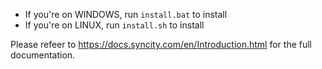 - If you're on WINDOWS, run `install.bat` to install
- If you're on LINUX, run `install.sh` to install

Please refeer to https://docs.syncity.com/en/Introduction.html for the full documentation.